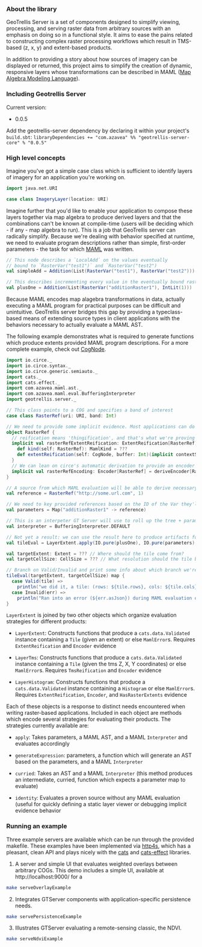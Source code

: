 ### About the library

GeoTrellis Server is a set of components designed to simplify
viewing, processing, and serving raster data from arbitrary sources
with an emphasis on doing so in a functional style. It aims to ease
the pains related to constructing complex raster processing workflows
which result in TMS-based (z, x, y) and extent-based products.

In addition to providing a story about how sources of imagery can be displayed
or returned, this project aims to simplify the creation of dynamic,
responsive layers whose transformations can be described in MAML
([Map Algebra Modeling Language](https://github.com/geotrellis/maml/)).


### Including Geotrellis Server

Current version:
 - 0.0.5

Add the geotrellis-server dependency by declaring it within your
project's `build.sbt`:
`libraryDependencies += "com.azavea" %% "geotrellis-server-core" % "0.0.5"`


### High level concepts

Imagine you've got a simple case class which is sufficient to identify
layers of imagery for an application you're working on. 

```scala
import java.net.URI

case class ImageryLayer(location: URI)
```

Imagine further that you'd like to enable your application to compose these
layers together via map algebra to produce derived layers and that the
combinations can't be known at compile-time (users will be deciding
which - if any - map algebra to run). This is a job that GeoTrellis
server can radically simplify. Because we're dealing with behavior
specified at runtime, we need to evaluate program descriptions rather
than simple, first-order parameters - the task for which
[MAML](https://github.com/geotrellis/maml/) was written.

```scala
// This node describes a `LocalAdd` on the values eventually
// bound to `RasterVar("test1")` and `RasterVar("test2")
val simpleAdd = Addition(List(RasterVar("test1"), RasterVar("test2")))

// This describes incrementing every value in the eventually bound raster by 1
val plusOne = Addition(List(RasterVar("additionRaster1"), IntLit(1)))
```

Because MAML encodes map alagebra transformations in data, actually
executing a MAML program for practical purposes can be difficult and
unintuitive. GeoTrellis server bridges this gap by providing a
typeclass-based means of extending source types in client applications
with the behaviors necessary to actually evaluate a MAML AST.

The following example demonstrates what is required to generate
functions which produce extents provided MAML program descriptions. For
a more complete example, check out
[CogNode](example/src/main/scala/geotrellis/server/example/cog/CogNode.scala).
```scala
import io.circe._
import io.circe.syntax._
import io.circe.generic.semiauto._
import cats._
import cats.effect._
import com.azavea.maml.ast._
import com.azavea.maml.eval.BufferingInterpreter
import geotrellis.server._

// This class points to a COG and specifies a band of interest
case class RasterRef(uri: URI, band: Int)

// We need to provide some implicit evidence. Most applications can do this within companion objects
object RasterRef {
  // reification means 'thingification', and that's what we're proving we can do here
  implicit val rasterRefExtentReification: ExtentReification[RasterRef] = new ExtentReification[RasterRef] {
    def kind(self: RasterRef): MamlKind = ???
    def extentReification(self: CogNode, buffer: Int)(implicit contextShift: ContextShift[IO]): (Extent, CellSize) => IO[Literal] = ???
  }
  // We can lean on circe's automatic derivation to provide an encoder
  implicit val rasterRefEncoding: Encoder[RasterRef] = deriveEncoder[RasterRef]
}

// A source from which MAML evaluation will be able to derive necessary artifacts
val reference = RasterRef("http://some.url.com", 1)

// We need to key provided references based on the ID of the Var they'll replace
val parameters = Map("additionRaster1" -> reference)

// This is an interpeter GT Server will use to roll up the tree + params to some result
val interpreter = BufferingInterpreter.DEFAULT

// Not yet a result: we can use the result here to produce artifacts for different extent inputs
val tileEval = LayerExtent.apply(IO.pure(plusOne), IO.pure(parameters), interpreter)

val targetExtent: Extent = ??? // Where should the tile come from?
val targetCellSize: CellSize = ??? // What resolution should the tile be?

// Branch on Valid/Invalid and print some info about which branch we're on
tileEval(targetExtent, targetCellSize) map {
  case Valid(tile) =>
    println("we did it, a tile: (rows: ${tile.rows}, cols: ${tile.cols})")
  case Invalid(err) =>
    println("Ran into an error (${err.asJson}) during MAML evaluation of AST (${plusOne.asJson}) with params (${params.asJson})")
}
```

`LayerExtent` is joined by two other objects which organize evaluation
strategies for different products:

- `LayerExtent`: Constructs functions that produce a `cats.data.Validated` instance
containing a `Tile` (given an extent) or else `MamlError`s. Requires
`ExtentReification` and `Encoder` evidence

- `LayerTms`: Constructs functions that produce a `cats.data.Validated` instance
containing a `Tile` (given the tms Z, X, Y coordinates) or else
`MamlError`s. Requires `TmsReification` and `Encoder` evidence

- `LayerHistogram`: Constructs functions that produce a `cats.data.Validated` instance
containing a `Histogram` or else `MamlError`s. Requires
`ExtentReification`, `Encoder`, and `HasRasterExtents` evidence

Each of these objects is a response to distinct needs encountered when
writing raster-based applications. Included in each object are methods
which encode several strategies for evaluating their products. The strategies
currently available are:
- `apply`: Takes parameters, a MAML AST, and a MAML `Interpreter` and evaluates accordingly

- `generateExpression`: parameters, a function which will generate an AST based on the
parameters, and a MAML `Interpreter`

- `curried`: Takes an AST and a MAML `Interpreter` (this method produces an
intermediate, curried, function which expects a parameter map to
evaluate)

- `identity`: Evaluates a proven source without any MAML evaluation (useful for
quickly defining a static layer viewer or debugging implicit evidence behavior


### Running an example

Three example servers are available which can be run through the provided
makefile. These examples have been implemented via [http4s](https://http4s.org/),
which has a pleasant, clean API and plays nicely with the
[cats](https://typelevel.org/cats/) and [cats-effect](https://typelevel.org/cats-effect/)
libraries.

1. A server and simple UI that evaluates weighted overlays between
arbitrary COGs. This demo includes a simple UI, available at http://localhost:9000/ for a
```bash
make serveOverlayExample
```

2. Integrates GTServer components with application-specific persistence needs.
```bash
make servePersistenceExample
```

3. Illustrates GTServer evaluating a remote-sensing classic, the NDVI.
```bash
make serveNdviExample
```

